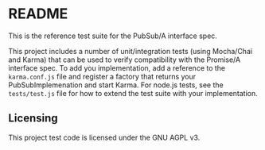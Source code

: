 README
=======

This is the reference test suite for the PubSub/A interface spec.

This project includes a number of unit/integration tests (using Mocha/Chai and Karma) that can be used to verify
compatibility with the Promise/A interface spec. To add you implementation, add a reference to the `karma.conf.js` file
and register a factory that returns your PubSubImplemenation and start Karma. For node.js tests, see the
`tests/test.js` file for how to extend the test suite with your implementation.


Licensing
---------

This project test code is licensed under the GNU AGPL v3.
